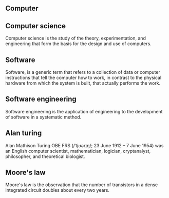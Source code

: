 ## Computer 

## Computer science
Computer science is the study of the theory, experimentation, and engineering that form the basis for the design and use of computers.

## Software
Software, is a generic term that refers to a collection of data or computer instructions that tell the computer how to work, in contrast to the physical hardware from which the system is built, that actually performs the work.

## Software engineering
Software engineering is the application of engineering to the development of software in a systematic method.

## Alan turing
Alan Mathison Turing OBE FRS (/ˈtjʊərɪŋ/; 23 June 1912 – 7 June 1954) was an English computer scientist, mathematician, logician, cryptanalyst, philosopher, and theoretical biologist.

## Moore's law
Moore's law is the observation that the number of transistors in a dense integrated circuit doubles about every two years.
